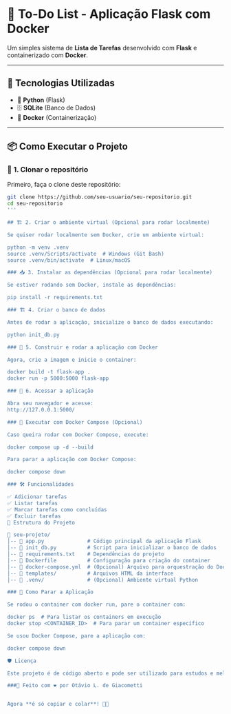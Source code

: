# 📝 To-Do List - Aplicação Flask com Docker  

Um simples sistema de **Lista de Tarefas** desenvolvido com **Flask** e containerizado com **Docker**.  

---

## 🚀 Tecnologias Utilizadas  
- 🐍 **Python** (Flask)  
- 🗄 **SQLite** (Banco de Dados)  
- 🐳 **Docker** (Containerização)  

---

## 📦 Como Executar o Projeto  

### 🔧 **1. Clonar o repositório**  
Primeiro, faça o clone deste repositório:  
```bash
git clone https://github.com/seu-usuario/seu-repositorio.git
cd seu-repositorio
'''

## 🏗 2. Criar o ambiente virtual (Opcional para rodar localmente)

Se quiser rodar localmente sem Docker, crie um ambiente virtual:

python -m venv .venv
source .venv/Scripts/activate  # Windows (Git Bash)
source .venv/bin/activate  # Linux/macOS

### 📥 3. Instalar as dependências (Opcional para rodar localmente)

Se estiver rodando sem Docker, instale as dependências:

pip install -r requirements.txt

### 🏗 4. Criar o banco de dados

Antes de rodar a aplicação, inicialize o banco de dados executando:

python init_db.py

### 🐳 5. Construir e rodar a aplicação com Docker

Agora, crie a imagem e inicie o container:

docker build -t flask-app .
docker run -p 5000:5000 flask-app

### 📌 6. Acessar a aplicação

Abra seu navegador e acesse:
http://127.0.0.1:5000/

### 🚀 Executar com Docker Compose (Opcional)

Caso queira rodar com Docker Compose, execute:

docker compose up -d --build

Para parar a aplicação com Docker Compose:

docker compose down

### 🛠 Funcionalidades

✅ Adicionar tarefas
✅ Listar tarefas
✅ Marcar tarefas como concluídas
✅ Excluir tarefas
🎯 Estrutura do Projeto

📂 seu-projeto/
│-- 📄 app.py              # Código principal da aplicação Flask  
│-- 📄 init_db.py          # Script para inicializar o banco de dados  
│-- 📄 requirements.txt    # Dependências do projeto  
│-- 📄 Dockerfile          # Configuração para criação do container  
│-- 📄 docker-compose.yml  # (Opcional) Arquivo para orquestração do Docker  
│-- 📂 templates/          # Arquivos HTML da interface  
│-- 📂 .venv/              # (Opcional) Ambiente virtual Python  

### 🛑 Como Parar a Aplicação

Se rodou o container com docker run, pare o container com:

docker ps  # Para listar os containers em execução
docker stop <CONTAINER_ID>  # Para parar um container específico

Se usou Docker Compose, pare a aplicação com:

docker compose down

🛡 Licença

Este projeto é de código aberto e pode ser utilizado para estudos e melhorias. 🚀

###📌 Feito com ❤️ por Otávio L. de Giacometti


Agora **é só copiar e colar**! 🚀🔥 
